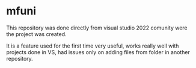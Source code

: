 # mfuni

This repository was done directly from visual studio 2022 comunity were the project was created.

It is a feature used for the first time very useful, works really well with projects done in VS, had issues only on adding files from folder in another repository.
